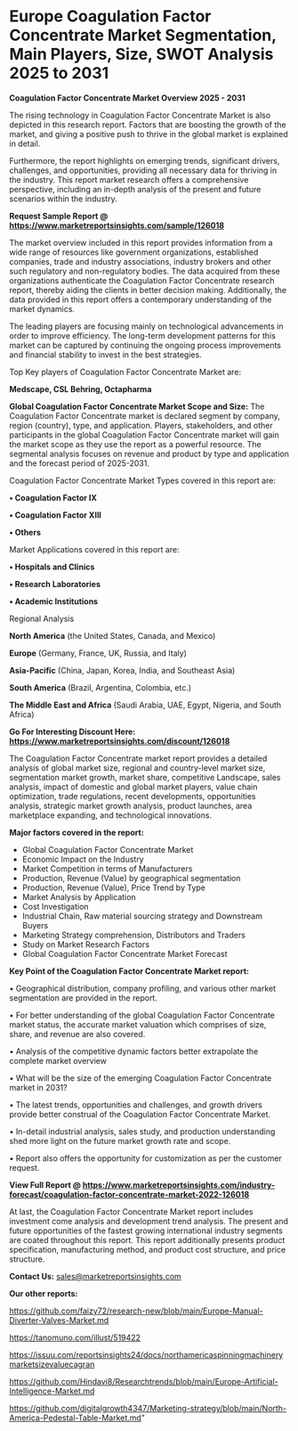 # Europe Coagulation Factor Concentrate Market Segmentation, Main Players, Size, SWOT Analysis 2025 to 2031

<Strong> Coagulation Factor Concentrate Market Overview 2025 - 2031</strong>

The rising technology in Coagulation Factor Concentrate Market is also depicted in this research report. Factors that are boosting the growth of the market, and giving a positive push to thrive in the global market is explained in detail.

Furthermore, the report highlights on emerging trends, significant drivers, challenges, and opportunities, providing all necessary data for thriving in the industry. This report market research offers a comprehensive perspective, including an in-depth analysis of the present and future scenarios within the industry.

<strong>Request Sample Report @ <a href=https://www.marketreportsinsights.com/sample/126018>https://www.marketreportsinsights.com/sample/126018</a></strong>

The market overview included in this report provides information from a wide range of resources like government organizations, established companies, trade and industry associations, industry brokers and other such regulatory and non-regulatory bodies. The data acquired from these organizations authenticate the Coagulation Factor Concentrate research report, thereby aiding the clients in better decision making. Additionally, the data provided in this report offers a contemporary understanding of the market dynamics.

The leading players are focusing mainly on technological advancements in order to improve efficiency. The long-term development patterns for this market can be captured by continuing the ongoing process improvements and financial stability to invest in the best strategies.

Top Key players of Coagulation Factor Concentrate Market are:

<strong>Medscape, CSL Behring, Octapharma</strong>

<strong><b>Global Coagulation Factor Concentrate Market Scope and Size:</b></strong>
The Coagulation Factor Concentrate market is declared segment by company, region (country), type, and application. Players, stakeholders, and other participants in the global Coagulation Factor Concentrate market will gain the market scope as they use the report as a powerful resource. The segmental analysis focuses on revenue and product by type and application and the forecast period of 2025-2031.

Coagulation Factor Concentrate Market Types covered in this report are:

<strong>• Coagulation Factor IX

• Coagulation Factor XIII

• Others</strong>

Market Applications covered in this report are:

<strong>• Hospitals and Clinics

• Research Laboratories

• Academic Institutions</strong> 

Regional Analysis

<strong>North America</strong> (the United States, Canada, and Mexico)

<strong>Europe</strong> (Germany, France, UK, Russia, and Italy)

<strong>Asia-Pacific</strong> (China, Japan, Korea, India, and Southeast Asia)

<strong>South America</strong> (Brazil, Argentina, Colombia, etc.)

<strong>The Middle East and Africa</strong> (Saudi Arabia, UAE, Egypt, Nigeria, and South Africa)

<strong>Go For Interesting Discount Here: <a href=https://www.marketreportsinsights.com/discount/126018>https://www.marketreportsinsights.com/discount/126018</a></strong>

The Coagulation Factor Concentrate market report provides a detailed analysis of global market size, regional and country-level market size, segmentation market growth, market share, competitive Landscape, sales analysis, impact of domestic and global market players, value chain optimization, trade regulations, recent developments, opportunities analysis, strategic market growth analysis, product launches, area marketplace expanding, and technological innovations.

<strong><b>Major factors covered in the report:</b></strong>
<ul>
  <li>Global Coagulation Factor Concentrate Market </li>
  <li>Economic Impact on the Industry</li>
  <li>Market Competition in terms of Manufacturers</li>
  <li>Production, Revenue (Value) by geographical segmentation</li>
  <li>Production, Revenue (Value), Price Trend by Type</li>
  <li>Market Analysis by Application</li>
  <li>Cost Investigation</li>
  <li>Industrial Chain, Raw material sourcing strategy and Downstream Buyers</li>
  <li>Marketing Strategy comprehension, Distributors and Traders</li>
  <li>Study on Market Research Factors</li>
  <li>Global Coagulation Factor Concentrate Market Forecast</li>
</ul>

<strong><b>Key Point of the Coagulation Factor Concentrate Market report:</b></strong>

• Geographical distribution, company profiling, and various other market segmentation are provided in the report.

• For better understanding of the global Coagulation Factor Concentrate market status, the accurate market valuation which comprises of size, share, and revenue are also covered.

• Analysis of the competitive dynamic factors better extrapolate the complete market overview

• What will be the size of the emerging Coagulation Factor Concentrate market in 2031?

• The latest trends, opportunities and challenges, and growth drivers provide better construal of the Coagulation Factor Concentrate Market.

• In-detail industrial analysis, sales study, and production understanding shed more light on the future market growth rate and scope.

• Report also offers the opportunity for customization as per the customer request.

<strong><b>View Full Report @ <a href=https://www.marketreportsinsights.com/industry-forecast/coagulation-factor-concentrate-market-2022-126018>https://www.marketreportsinsights.com/industry-forecast/coagulation-factor-concentrate-market-2022-126018</a></b></strong>


At last, the Coagulation Factor Concentrate Market report includes investment come analysis and development trend analysis. The present and future opportunities of the fastest growing international industry segments are coated throughout this report. This report additionally presents product specification, manufacturing method, and product cost structure, and price structure.

<strong>Contact Us:</strong>
sales@marketreportsinsights.com

<strong>Our other reports:</strong>

<a href=https://github.com/faizy72/research-new/blob/main/Europe-Manual-Diverter-Valves-Market.md>https://github.com/faizy72/research-new/blob/main/Europe-Manual-Diverter-Valves-Market.md</a>

<a href=https://tanomuno.com/illust/519422>https://tanomuno.com/illust/519422</a>

<a href=https://issuu.com/reportsinsights24/docs/northamericaspinningmachinerymarketsizevaluecagran>https://issuu.com/reportsinsights24/docs/northamericaspinningmachinerymarketsizevaluecagran</a>

<a href=https://github.com/Hindavi8/Researchtrends/blob/main/Europe-Artificial-Intelligence-Market.md>https://github.com/Hindavi8/Researchtrends/blob/main/Europe-Artificial-Intelligence-Market.md</a>

<a href=https://github.com/digitalgrowth4347/Marketing-strategy/blob/main/North-America-Pedestal-Table-Market.md>https://github.com/digitalgrowth4347/Marketing-strategy/blob/main/North-America-Pedestal-Table-Market.md</a>"
